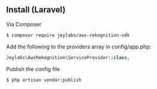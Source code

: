 
## Install (Laravel)

Via Composer

``` bash
$ composer require jeylabs/aws-rekognition-sdk
```

Add the following to the providers array in config/app.php:

``` php
Jeylabs\AwsRekognition\ServiceProvider::class,
```

Publish the config file
``` bash
$ php artisan vendor:publish
```
